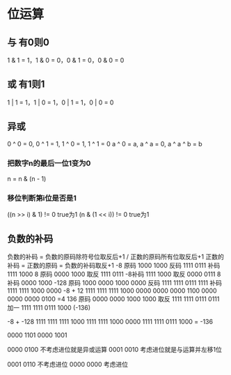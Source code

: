 # 位运算
## 与 有0则0
1 & 1 = 1，1 & 0 = 0，0 & 1 = 0，0 & 0 = 0
## 或 有1则1
1 | 1 = 1，1 | 0 = 1，0 | 1 = 1，0 | 0 = 0
## 异或
0 ^ 0 = 0,  0 ^ 1 = 1,  1 ^ 0 = 1,   1 ^ 1 = 0
a ^ 0 = a,  a ^ a = 0,  a ^ a ^ b = b

### 把数字n的最后一位1变为0
n = n & (n - 1)

### 移位判断第i位是否是1
((n >> i) & 1) != 0 true为1
(n & (1 << i)) != 0 true为1

## 负数的补码
负数的补码 = 负数的原码除符号位取反后+1 / 正数的原码所有位取反后+1
正数的补码 = 正数的原码 = 负数的补码取反+1
-8  原码 1000 1000 
    反码 1111 0111 
    补码 1111 1000
8   原码 0000 1000
    取反 1111 0111
  -8补码 1111 1000
    取反 0000 0111
   8补码 0000 1000
-128 原码 1000 0000 1000 0000 
     反码 1111 1111 0111 1111 
     补码 1111 1111 1000 0000
-8 + 12
    1111 1111 1111 1000
    0000 0000 0000 1100
    0000 0000 0000 0100
    =4
136  原码 0000 0000 1000 1000 
     取反 1111 1111 0111 0111 
     加一 1111 1111 0111 1000 (-136)
    
-8 + -128
    1111 1111 1111 1000
    1111 1111 1000 0000
    1111 1111 0111 1000
    = -136
    
0000 1101
0000 1001

0000 0100 不考虑进位就是异或运算
0001 0010 考虑进位就是与运算并左移1位

0001 0110 不考虑进位
0000 0000 考虑进位